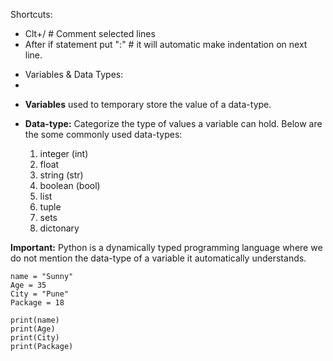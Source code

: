 Shortcuts:
* Clt+/                        # Comment selected lines
* After if statement put ":"   # it will automatic make indentation on next line.


- Variables & Data Types:
- 
* **Variables** used to temporary store the value of a data-type. 
* **Data-type:** Categorize the type of values a variable can hold. Below are the some commonly used data-types:
  
  1. integer (int)
  2. float
  3. string (str)
  4. boolean (bool)
  5. list
  6. tuple
  7. sets
  8. dictonary
  
 **Important:** Python is a dynamically typed programming language where we do not mention the data-type of a variable it automatically understands.

    name = "Sunny"
    Age = 35
    City = "Pune"
    Package = 18

    print(name)
    print(Age)
    print(City)
    print(Package)

  

 

